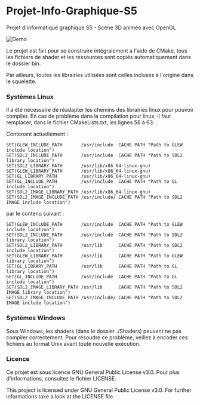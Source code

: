 # Projet-Info-Graphique-S5
Projet d'informatique graphique S5 - Scène 3D animée avec OpenGL

![Demo](../assets/assets/campfire_cg_project_img_faded.png?raw=true)

Le projet est fait pour se construire intégralement a l'aide de CMake, tous les fichiers de shader et les ressources sont copiés automatiquement dans le dossier bin.

Par ailleurs, toutes les librairies utilisées sont celles incluses à l'origine dans le squelette.

### Systèmes Linux

Il a été nécessaire de réadapter les chemins des librairies linux pour pouvoir compiler. En cas de problème dans la compilation pour linux, il faut remplacer,
dans le fichier CMakeLists.txt, les lignes 56 à 63.

Contenant actuellement :

    SET(GLEW_INCLUDE_PATH       /usr/include  CACHE PATH "Path to GLEW include location")
    SET(SDL2_INCLUDE_PATH       /usr/include  CACHE PATH "Path to SDL2 library location")
    SET(SDL2_LIBRARY_PATH       /usr/lib/x86_64-linux-gnu)
    SET(GLEW_LIBRARY_PATH       /usr/lib/x86_64-linux-gnu)
    SET(GL_LIBRARY_PATH         /usr/lib/x86_64-linux-gnu)
    SET(GL_INCLUDE_PATH         /usr/include  CACHE PATH "Path to GL   include location")
    SET(SDL2_IMAGE_LIBRARY_PATH /usr/lib/x86_64-linux-gnu)
    SET(SDL2_IMAGE_INCLUDE_PATH /usr/include/ CACHE PATH "Path to SDL2 IMAGE include location")

par le contenu suivant :

    SET(GLEW_INCLUDE_PATH       /usr/include  CACHE PATH "Path to GLEW include location")
    SET(SDL2_INCLUDE_PATH       /usr/include  CACHE PATH "Path to SDL2 library location")
    SET(SDL2_LIBRARY_PATH       /usr/lib      CACHE PATH "Path to SDL2 include location")
    SET(GLEW_LIBRARY_PATH       /usr/lib      CACHE PATH "Path to GLEW library location")
    SET(GL_LIBRARY_PATH         /usr/lib      CACHE PATH "Path to GL   library location")
    SET(GL_INCLUDE_PATH         /usr/include  CACHE PATH "Path to GL   include location")
    SET(SDL2_IMAGE_LIBRARY_PATH /usr/lib      CACHE PATH "Path to SDL2 IMAGE library location")
    SET(SDL2_IMAGE_INCLUDE_PATH /usr/include/ CACHE PATH "Path to SDL2 IMAGE include location")

### Systèmes Windows

Sous Windows, les shaders (dans le dossier ./Shaders) peuvent ne pas compiler correctement. Pour résoudre ce problème, veillez à encoder ces fichiers au format Unix avant toute nouvelle exécution.

### Licence

Ce projet est sous licence GNU General Public License v3.0. Pour plus d'informations, consultez le fichier LICENSE.

This project is licensed under GNU General Public License v3.0. For further informations take a look 
at the LICENSE file.
